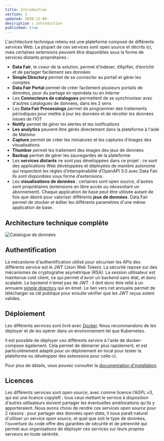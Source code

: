 ```yaml
---
title: Introduction
section: 1
updated: 2020-12-09
description : Introduction
published: true
---
```


L'architecture technique retenu est une plateforme composé de différents services Web. La plupart de ces services sont open source et décrits ici, mais certaines extensions peuvent être disponibles sous la forme de services distants propriétaires :

* **Data&nbsp;Fair**, le coeur de la solution, permet d’indexer, d’Apifier, d’enrichir et de partager facilement ses données
* **Simple Directory** permet de se connecter au portail et gérer les comptes
* **Data&nbsp;Fair Portal** permet de créer facilement plusieurs portails de données, pour du partage en opendata ou en interne
* Les **Connecteurs de catalogues** permettent de se synchroniser avec d'autres catalogues de données, dans les 2 sens
* Les **Data&nbsp;Fair Processings** permet de programmer des traitements périodiques pour mettre à jour les données et de récolter les données issues de l’IOT
* **Notify** permet de gérer les alertes et les notifications
* **Les analytics** peuvent être gérés directement dans la plateforme à l'aide de Matomo
* **Capture** permet de créer les miniatures et les captures d’images des visualisations
* **Thumbor** permet les traitement des images des jeux de données
* **Backup** permet de gérer les sauvegardes de la plateforme
* Les **services distants** ne sont pas développées dans ce projet : ce sont des applications Web développées et déployées de manière autonome qui respectent les règles d’interopérabilité d’OpenAPI 3.0 avec Data&nbsp;Fair. Ils sont disponibles sous forme d'extensions.
* Les **visualisations de données** : certaines sont open source, d'autres sont propriétaires (extensions en libre accès ou nécessitant un abonnement). Chaque application de base peut être utilisée autant de fois que désiré pour valoriser différents **jeux de données**. Data&nbsp;Fair permet de stocker et éditer les différents paramètres d'une même application de base.

## Architecture technique complète

![Catalogue de données](./images/technical-architecture/architecture.jpg)

## Authentification

Le mécanisme d'authentification utilisé pour sécuriser les APIs des différents service est le JWT (Json Web Token). La sécurité repose sur des mécanismes de cryptograhie asymétrique (RSA). La session utilisateur est maintenue coté client, ce qui permet d'avoir un backend sans état, et donc scalable. Le backend n'émet pas de JWT : il doit donc être relié à un annuaire [simple directory](https://koumoul-dev.github.io/simple-directory/) qui en émet. Le lien vers cet annuaire permet de télécharger sa clé publique pour ensuite vérifier que les JWT reçus soient valides.


## Déploiement

Les différents services sont livré avec [Docker](https://www.docker.com/). Nous recommandons de les déployer et de les opérer dans un environnement tel que Kubernetes.

Il est possible de déployer ces différents service à l'aide de docker-compose également. Cela permet de démarrer plus rapidement, et est particulièrement adapté pour un déploiement en local pour tester la plateforme ou développer des extensions pour celle-ci.

Pour plus de détails, vous pouvez consulter la [documentation d'installation](install/install).

## Licences

Les différents services sont *open source*, avec comme licence l'AGPL v3, qui est une licence copyleft : tous ceux mettant le service à disposition d'autres utilisateurs doivent partager les éventuelles améliorations qu'ils y apporteraient. Nous avons choisi de rendre ces services *open source* pour 2 raisons : pour partager des données *open&nbsp;data*, il nous paraît naturel d'utiliser un service *open source*, et quel que soit le type de données, l'ouverture du code offre des garanties de sécurité et de pérennité qui permet aux organisations de déployer ces services sur leurs propres serveurs en toute sérénité.
